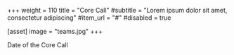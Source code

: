 +++
weight = 110
title = "Core Call"
#subtitle = "Lorem ipsum dolor sit amet, consectetur adipiscing"
#item_url = "#"
#disabled = true

[asset]
  image = "teams.jpg"
+++

Date of the Core Call

